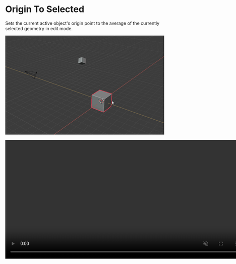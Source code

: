 # Origin To Selected

Sets the current active object's origin point to the average of the currently selected geometry in edit mode.

![Alt Text](gifs/InstaFloorGif.gif)

<video controls autoplay loop muted style="width: 150%;">
  <source src="/gifs/vid.mp4" type="video/mp4">
</video>

